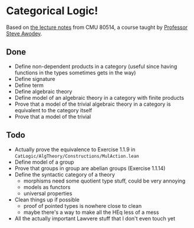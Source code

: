 # Categorical Logic! 

Based on [the lecture notes](https://awodey.github.io/catlog/notes/) from CMU 80514,
a course taught by [Professor Steve Awodey](https://awodey.github.io/).

## Done

* Define non-dependent products in a category (useful since having functions in the types sometimes gets in the way)
* Define signature
* Define term
* Define algebraic theory
* Define model of an algebraic theory in a category with finite products
* Prove that a model of the trivial algebraic theory in a category is equivalent to the category itself
* Prove that a model of the trivial 

## Todo

* Actually prove the equivalence to Exercise 1.1.9 in `CatLogic/AlgTheory/Constructions/MulAction.lean`
* Define model of a group
* Prove that groups in group are abelian groups (Exercise 1.1.14)
* Define the syntactic category of a theory
  * morphisms need some quotient type stuff, could be very annoying
  * models as functors
  * universal properties
* Clean things up if possible
  * proof of pointed types is nowhere close to clean
  * maybe there's a way to make all the HEq less of a mess
* All the actually important Lawvere stuff that I don't even touch yet

